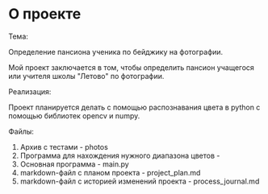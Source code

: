 О проекте
==
Тема:

Определение пансиона ученика по бейджику на фотографии.

Мой проект заключается в том, чтобы определить пансион учащегося или учителя школы "Летово" по фотографии.

Реализация:

Проект планируется делать с помощью распознавания цвета в python с помощью библиотек opencv и numpy.

Файлы:

1. Архив с тестами - photos
2. Программа для нахождения нужного диапазона цветов - 
3. Основная программа - main.py
4. markdown-файл с планом проекта - project_plan.md
5. markdown-файл c историей изменений проекта - process_journal.md
